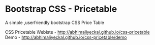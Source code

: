 Bootstrap CSS - Pricetable
==========================

A simple ,userfriendly bootstrap CSS Price Table

CSS Pricetable Webiste - http://abhimaliyeckal.github.io/css-pricetable<br>
Demo - http://abhimaliyeckal.github.io/css-pricetable/demo
